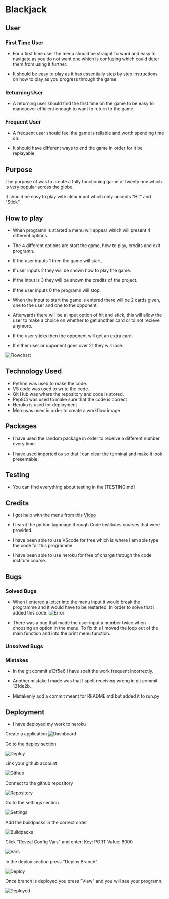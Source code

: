 # Blackjack

## User

### First Time User

- For a first time user the menu should be straight forward and easy to navigate as you do not want one which is confusing which could deter them from using it further.

- It should be easy to play as it has essentially step by step instructions on how to play as you progress through the game.

### Returning User

- A returning user should find the first time on the game to be easy to maneuover efficient enough to want to return to the game.

### Frequent User

- A frequent user should feel the game is reliable and worth spending time on.

- It should have different ways to end the game in order for it be replayable.

## Purpose

The purpose of was to create a fully functioning game of twenty one which is very popular across the globe.

It should be easy to play with clear input which only accepts "Hit" and "Stick".

## How to play

- When programn is started a menu will appear which will present 4 different options.

- The 4 different options are start the game, how to play, credits and exit programn.

- If the user inputs 1 then the game will start.

- If user inputs 2 they will be shown how to play the game.

- If the input is 3 they will be shown the credits of the project.

- If the user inputs 0 the programn will stop.

- When the input to start the game is entered there will be 2 cards given, one to the user and one to the opponent.

- Afterwards there will be a input option of hit and stick, this will allow the user to make a choice on whether to get another card or to not recieve anymore.

- If the user sticks then the opponent will get an extra card.

- If either user or opponent goes over 21 they will lose.

![Flowchart](documentation/flowchart.png)

## Technology Used

- Python was used to make the code.
- VS code was used to write the code.
- Git Hub was where the repository and code is stored.
- Pep8Ci was used to make sure that the code is correct
- Heroku is used for deployment
- Mero was used in order to create a workflow image

## Packages

- I have used the random package in order to receive a different number every
time.

- I have used imported os so that I can clear the terminal and make it look
presentable.

## Testing

- You can find everything about testing in the [TESTING.md]

## Credits

- I got help with the menu from this 
[Video](https://www.youtube.com/watch?v=63nw00JqHo0)

- I learnt the python lagnuage through Code Institutes courses that were
provided.

- I have been able to use VScode for free which is where I am able type the
code for this programme.

- I have been able to use heroku for free of charge through the code institute
course.

## Bugs

### Solved Bugs

- When I entered a letter into the menu input it would break the programme and it would have to be restarted.
In order to solve that I added this code.
![Error](documentation/valueError.png)

- There was a bug that made the user input a number twice when choosing an
option in the menu. To fix this I moved the loop out of the main function
and into the print menu function.

### Unsolved Bugs

### Mistakes

- In the git commit e13f5e6 I have spelt the work frequent incorrectly.

- Another mistake I made was that I spelt receiving wrong in git commit 121de2b.

- Mistakenly add a commit meant for README.md but added it to run.py

## Deployment

- I have deployed my work to heroku

 Create a application
 ![Dashboard](documentation/heroku_dashboard.png)

 Go to the deploy section

 ![Deploy](documentation/deploy_section.png)

 Link your github account

 ![Github](documentation/link_github.png)

 Connect to the github repository

 ![Repository](documentation/connect_github.png)

Go to the settings section

![Settings](documentation/deploy_section.png)

Add the buildpacks in the correct order

![Buildpacks](documentation/buildpacks.png)

Click "Reveal Config Vars" and enter:
Key: PORT Value: 8000

![Vars](documentation/config_vars.png)

In the deploy section press "Deploy Branch"

![Deploy](documentation/manual_deploy.png)

Once branch is deployed you press "View" and you will see your programn.

![Deployed](documentation/successfully_deployed.png)
